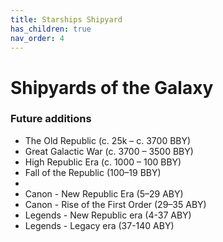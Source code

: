 ```yaml
---
title: Starships Shipyard
has_children: true
nav_order: 4
---
```


# Shipyards of the Galaxy 

### Future additions

- The Old Republic (c. 25k – c. 3700 BBY)
- Great Galactic War (c. 3700 – 3500 BBY)
- High Republic Era (c. 1000 – 100 BBY)
- Fall of the Republic (100–19 BBY)
- 
- Canon - New Republic Era (5–29 ABY)
- Canon - Rise of the First Order (29–35 ABY)
- Legends - New Republic era (4-37 ABY)
- Legends - Legacy era (37-140 ABY)